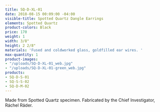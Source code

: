 ```yaml
---
title: SQ-D-XL-01
date: 2018-08-15 00:09:00 -04:00
visible-title: Spotted Quartz Dangle Earrings
elements: Spotted Quartz
product-colors: Black
price: 170
weight: 1
width: 3/8"
height: 2 2/8"
materials: 'Fused and coldworked glass, goldfilled ear wires. '
max-quantity: 1
product-images:
- "/uploads/SQ-D-XL-01_web.jpg"
- "/uploads/SQ-D-XL-01-green_web.jpg"
products:
- SQ-D-S-01
- SQ-S-S-02
- SQ-D-M-02
---
```


Made from Spotted Quartz specimen. Fabricated by the Chief Investigator, Ráchel Räder.